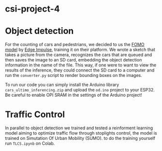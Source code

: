 # csi-project-4

# Object detection
For the counting of cars and pedestrians, we decided to us the [FOMO model](https://docs.edgeimpulse.com/docs/edge-impulse-studio/learning-blocks/object-detection/fomo-object-detection-for-constrained-devices) by [Edge Impulse](https://edgeimpulse.com/), training it on their platform. We wrote a sketch that takes a picture from the camera, recognizes the cars that are queued and then saves the image to an SD card, embedding the object detection information in the name of the file. This way, if one were to want to view the results of the inference, they could connect the SD card to a computer and run the `converter.py` script to render bounding boxes on the images.

To run our code you can simply install the Arduino library `cars_ultimo_inferencing.zip` and upload the `od.ino` project to your ESP32. Be careful to enable OPI SRAM in the settings of the Arduino project!

# Traffic Control 
In parallel to object detection we trained and tested a reinforment learning model aiming to optimize traffic flow through stoplights control, the model is trained on Simutation Of Urban Mobility (SUMO).
to do the training yourself run `TLCS.ipynb` on Colab.
